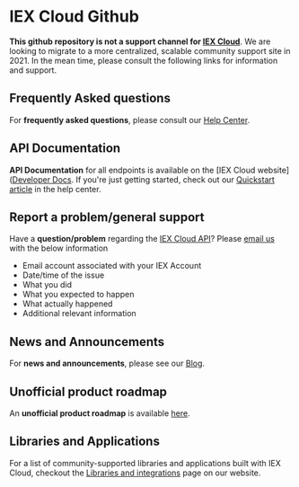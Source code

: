 # IEX Cloud Github

**This github repository is not a support channel for [IEX Cloud](https://iexcloud.io/)**. We are looking to migrate to a more centralized, scalable community support site in 2021. In the mean time, please consult the following links for information and support.

## Frequently Asked questions
For **frequently asked questions**, please consult our [Help Center](https://intercom.help/iexcloud/en/).

## API Documentation
**API Documentation** for all endpoints is available on the [IEX Cloud website]([Developer Docs](https://iexcloud.io/docs/api/). If you're just getting started, check out our [Quickstart article](https://intercom.help/iexcloud/en/articles/2851174-getting-started-on-iex-cloud) in the help center.


## Report a problem/general support
Have a **question/problem** regarding the [IEX Cloud API](https://iexcloud.io/docs/api/)? Please <a href="mailto:support@iexcloud.io?subject=IEX Cloud Support&body=Email Account:%0ADate/Time of the issue:%0AWhat you did:%0AWhat you expected to happen:%0AWhat actually happened:%0AAdditional relevant information:%0A">email us</a> with the below information

   * Email account associated with your IEX Account
   * Date/time of the issue
   * What you did
   * What you expected to happen
   * What actually happened
   * Additional relevant information


## News and Announcements
For **news and announcements**, please see our [Blog](https://iexcloud.io/blog/).


## Unofficial product roadmap
An **unofficial product roadmap** is available [here](https://iexcloud.io/console/roadmap).


## Libraries and Applications
For a list of community-supported libraries and applications built with IEX Cloud, checkout the [Libraries and integrations](https://iexcloud.io/libraries/) page on our website.

